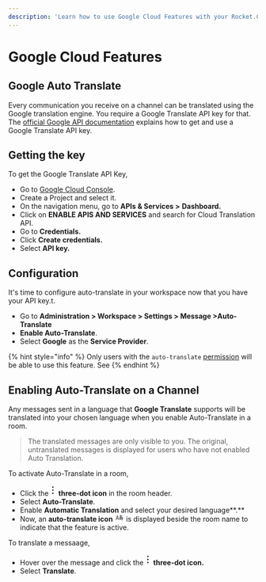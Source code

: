 ```yaml
---
description: 'Learn how to use Google Cloud Features with your Rocket.Chat server:'
---
```


# Google Cloud Features

## Google Auto Translate

Every communication you receive on a channel can be translated using the Google translation engine. You require a Google Translate API key for that. The [official Google API documentation](https://cloud.google.com/translate/pricing) explains how to get and use a Google Translate API key.

## Getting the key

To get the Google Translate API Key,&#x20;

* Go to [Google Cloud Console](http://cloud.google.com/console/).
* Create a Project and select it.
* On the navigation menu, go to **APIs & Services >** **Dashboard.**
* Click on **ENABLE APIS AND SERVICES** and search for Cloud Translation API.
* Go to **Credentials.**
* Click **Create credentials.**
* Select **API key.**

## Configuration

It's time to configure auto-translate in your workspace now that you have your API key.t.

* Go to **Administration > Workspace > Settings > Message >Auto-Translate**
* **Enable Auto-Translate**.&#x20;
* Select **Google** as the **Service Provider**.

{% hint style="info" %}
Only users with the `auto-translate` [permission](../../../use-rocket.chat/workspace-administration/permissions.md) will be able to use this feature. See
{% endhint %}

## Enabling Auto-Translate on a Channel

Any messages sent in a language that **Google Translate** supports will be translated into your chosen language when you enable Auto-Translate in a room.

> The translated messages are only visible to you. The original, untranslated messages is displayed for users who have not enabled Auto Translation.

To activate Auto-Translate in a room,

* Click the ![](<../../../.gitbook/assets/three-dot-icon (1).png>) **three-dot icon** in the room header.
* Select **Auto-Translate**. &#x20;
* Enable **Automatic Translation** and select your desired language**.**
* Now, an **auto-translate icon** ![](../../../.gitbook/assets/auto-translate.png) is displayed beside the room name to indicate that the feature is active.

To translate a messaage,&#x20;

* Hover over the message and click the ![](<../../../.gitbook/assets/three-dot-icon (1).png>) **three-dot icon.**
* Select **Translate**.
